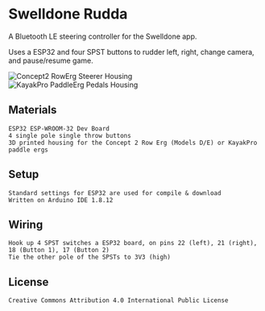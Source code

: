 # Swelldone Rudda
A Bluetooth LE steering controller for the Swelldone app. 

Uses a ESP32 and four SPST buttons to rudder left, right, change camera, and pause/resume game.

![Concept2 RowErg Steerer Housing](/swelldone-rudda/concept2_steerer/images/steerer-1.png)
![KayakPro PaddleErg Pedals Housing](/swelldone-rudda/kayakpro_pedals/images/pedals-1.png)

## Materials
    ESP32 ESP-WROOM-32 Dev Board
    4 single pole single throw buttons
    3D printed housing for the Concept 2 Row Erg (Models D/E) or KayakPro paddle ergs

## Setup
    Standard settings for ESP32 are used for compile & download
    Written on Arduino IDE 1.8.12

## Wiring
    Hook up 4 SPST switches a ESP32 board, on pins 22 (left), 21 (right), 18 (Button 1), 17 (Button 2)
    Tie the other pole of the SPSTs to 3V3 (high)

## License
    Creative Commons Attribution 4.0 International Public License
